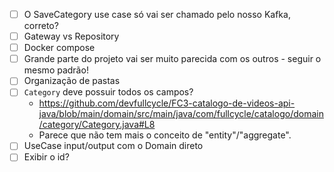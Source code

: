 - [ ] O SaveCategory use case só vai ser chamado pelo nosso Kafka, correto?
- [ ] Gateway vs Repository
- [ ] Docker compose
- [ ] Grande parte do projeto vai ser muito parecida com os outros - seguir o mesmo padrão!
- [ ] Organização de pastas
- [ ] `Category` deve possuir todos os campos?
  - https://github.com/devfullcycle/FC3-catalogo-de-videos-api-java/blob/main/domain/src/main/java/com/fullcycle/catalogo/domain/category/Category.java#L8
  - Parece que não tem mais o conceito de "entity"/"aggregate".
- [ ] UseCase input/output com o Domain direto
- [ ] Exibir o id?
